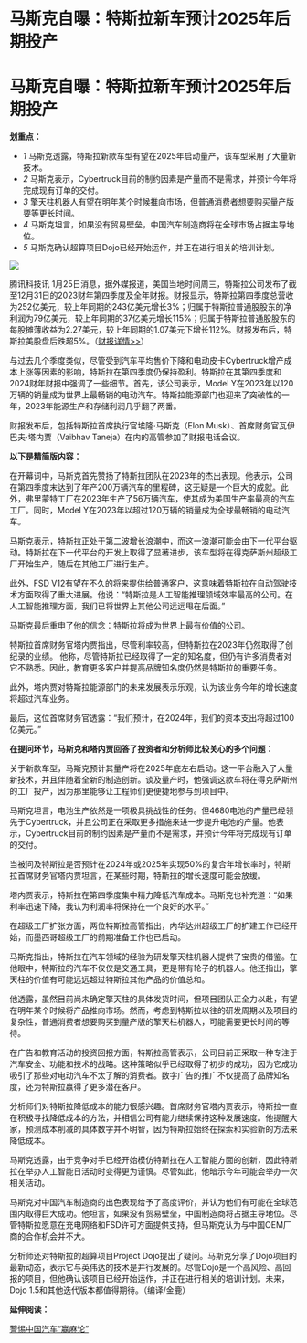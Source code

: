 # 马斯克自曝：特斯拉新车预计2025年后期投产

# 马斯克自曝：特斯拉新车预计2025年后期投产

**划重点：**

  * _1_ 马斯克透露，特斯拉新款车型有望在2025年启动量产，该车型采用了大量新技术。
  * _2_ 马斯克表示，Cybertruck目前的制约因素是产量而不是需求，并预计今年将完成现有订单的交付。
  * _3_ 擎天柱机器人有望在明年某个时候推向市场，但普通消费者想要购买量产版要等更长时间。
  * _4_ 马斯克坦言，如果没有贸易壁垒，中国汽车制造商将在全球市场占据主导地位。
  * _5_ 马斯克确认超算项目Dojo已经开始运作，并正在进行相关的培训计划。

![](https://inews.gtimg.com/news_bt/ObZ_tmvu4iy9cL4DFDnnqwJ0cEIAhg4j-xrYbO3F0_TrMAA/1000)

腾讯科技讯
1月25日消息，据外媒报道，美国当地时间周三，特斯拉公司发布了截至12月31日的2023财年第四季度及全年财报。财报显示，特斯拉第四季度总营收为252亿美元，较上年同期的243亿美元增长3%；归属于特斯拉普通股股东的净利润为79亿美元，较上年同期的37亿美元增长115%；归属于特斯拉普通股股东的每股摊薄收益为2.27美元，较上年同期的1.07美元下增长112%。财报发布后，特斯拉美股盘后跌超5%。（[财报详情>>](https://news.qq.com/rain/a/20240125A00ZRX00)）

与过去几个季度类似，尽管受到汽车平均售价下降和电动皮卡Cybertruck增产成本上涨等因素的影响，特斯拉在第四季度仍保持盈利。特斯拉在其第四季度和2024财年财报中强调了一些细节。首先，该公司表示，Model
Y在2023年以120万辆的销量成为世界上最畅销的电动汽车。特斯拉能源部门也迎来了突破性的一年，2023年能源生产和存储利润几乎翻了两番。

财报发布后，包括特斯拉首席执行官埃隆·马斯克（Elon Musk）、首席财务官瓦伊巴夫·塔内贾（Vaibhav Taneja）在内的高管参加了财报电话会议。

**以下是精简版内容：**

在开幕词中，马斯克首先赞扬了特斯拉团队在2023年的杰出表现。他表示，公司在第四季度末达到了年产200万辆汽车的里程碑，这无疑是一个巨大的成就。此外，弗里蒙特工厂在2023年生产了56万辆汽车，使其成为美国生产率最高的汽车工厂。同时，Model
Y在2023年以超过120万辆的销量成为全球最畅销的电动汽车。

马斯克表示，特斯拉正处于第二波增长浪潮中，而这一浪潮可能会由下一代平台驱动。特斯拉在下一代平台的开发上取得了显著进步，该车型将在得克萨斯州超级工厂开始生产，随后在其他工厂进行生产。

此外，FSD
V12有望在不久的将来提供给普通客户，这意味着特斯拉在自动驾驶技术方面取得了重大进展。他说：“特斯拉是人工智能推理领域效率最高的公司。在人工智能推理方面，我们已将世界上其他公司远远甩在后面。”

马斯克最后重申了他的信念：特斯拉将成为世界上最有价值的公司。

特斯拉首席财务官塔内贾指出，尽管利率较高，但特斯拉在2023年仍然取得了创纪录的业绩。
他称，尽管特斯拉已经取得了一定的知名度，但仍有许多消费者对它不熟悉。因此，教育更多客户并提高品牌知名度仍然是特斯拉的重要任务。

此外，塔内贾对特斯拉能源部门的未来发展表示乐观，认为该业务今年的增长速度将超过汽车业务。

最后，这位首席财务官透露：“我们预计，在2024年，我们的资本支出将超过100亿美元。”

**在提问环节，马斯克和塔内贾回答了投资者和分析师比较关心的多个问题：**

关于新款车型，马斯克预计其量产将在2025年底左右启动。这一平台融入了大量新技术，并且伴随着全新的制造创新。谈及量产时，他强调这款车将在得克萨斯州的工厂投产，因为那里能够让工程师们更便捷地参与到项目中。

马斯克坦言，电池生产依然是一项极具挑战性的任务。但4680电池的产量已经领先于Cybertruck，并且公司正在采取更多措施来进一步提升电池的产量。他表示，Cybertruck目前的制约因素是产量而不是需求，并预计今年将完成现有订单的交付。

当被问及特斯拉是否预计在2024年或2025年实现50%的复合年增长率时，特斯拉首席财务官塔内贾坦言，在某些时期，特斯拉的增长速度可能会放缓。

塔内贾表示，特斯拉在第四季度集中精力降低汽车成本。马斯克也补充道：“如果利率迅速下降，我认为利润率将保持在一个良好的水平。”

在超级工厂扩张方面，两位特斯拉高管指出，内华达州超级工厂的扩建工作已经开始，而墨西哥超级工厂的前期准备工作也已启动。

马斯克指出，特斯拉在汽车领域的经验为研发擎天柱机器人提供了宝贵的借鉴。在他眼中，特斯拉的汽车不仅仅是交通工具，更是带有轮子的机器人。他还指出，擎天柱的价值有可能远远超过特斯拉其他产品的价值总和。

他透露，虽然目前尚未确定擎天柱的具体发货时间，但项目团队正全力以赴，有望在明年某个时候将产品推向市场。然而，考虑到特斯拉以往的研发周期以及项目的复杂性，普通消费者想要购买到量产版的擎天柱机器人，可能需要更长时间的等待。

在广告和教育活动的投资回报方面，特斯拉高管表示，公司目前正采取一种专注于汽车安全、功能和技术的战略。这种策略似乎已经取得了初步的成功，因为它成功吸引了那些对电动汽车不太了解的消费者。数字广告的推广不仅提高了品牌知名度，还为特斯拉赢得了更多潜在客户。

分析师们对特斯拉降低成本的能力很感兴趣。首席财务官塔内贾表示，特斯拉一直在积极寻找降低成本的方法，并相信公司有能力继续保持这种发展速度。他提醒大家，预测成本削减的具体数字并不明智，因为特斯拉始终在探索和实验新的方法来降低成本。

马斯克透露，由于竞争对手已经开始模仿特斯拉在人工智能方面的创新，因此特斯拉在举办人工智能日活动时变得更为谨慎。尽管如此，他暗示今年可能会举办一次相关活动。

马斯克对中国汽车制造商的出色表现给予了高度评价，并认为他们有可能在全球范围内取得巨大成功。他坦言，如果没有贸易壁垒，中国制造商将占据主导地位。尽管特斯拉愿意在充电网络和FSD许可方面提供支持，但马斯克认为与中国OEM厂商的合作机会并不大。

分析师还对特斯拉的超算项目Project
Dojo提出了疑问。马斯克分享了Dojo项目的最新动态，表示它与英伟达的技术是并行发展的。尽管Dojo是一个高风险、高回报的项目，但他确认该项目已经开始运作，并正在进行相关的培训计划。未来，Dojo
1.5和其他迭代版本都值得期待。（编译/金鹿）

**延伸阅读：**

[警惕中国汽车“赢麻论”](https://news.qq.com/rain/a/20240125A013L200)

